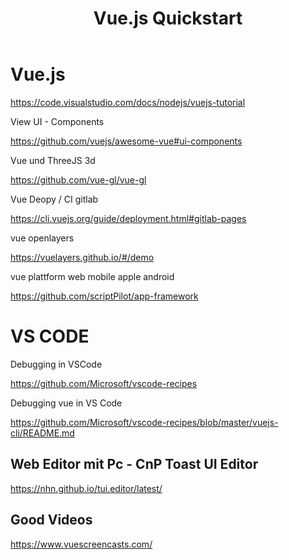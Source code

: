 ﻿---
layout: post
title: Vue.js Quickstart 
---

# Vue.js

<https://code.visualstudio.com/docs/nodejs/vuejs-tutorial>

View UI - Components 

<https://github.com/vuejs/awesome-vue#ui-components>

Vue und ThreeJS 3d

<https://github.com/vue-gl/vue-gl>

Vue Deopy / CI gitlab

<https://cli.vuejs.org/guide/deployment.html#gitlab-pages>


vue openlayers 

<https://vuelayers.github.io/#/demo>


vue plattform web mobile apple android 

<https://github.com/scriptPilot/app-framework>


# VS CODE 

Debugging in VSCode 

<https://github.com/Microsoft/vscode-recipes>

Debugging vue in VS Code 

<https://github.com/Microsoft/vscode-recipes/blob/master/vuejs-cli/README.md>


## Web Editor mit Pc - CnP  Toast UI Editor 


<https://nhn.github.io/tui.editor/latest/>


## Good Videos 

<https://www.vuescreencasts.com/>